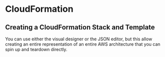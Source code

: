 # CloudFormation

## Creating a CloudFormation Stack and Template

You can use either the visual designer or the JSON editor, but this allow creating an entire representation of an entire AWS architecture that you can spin up and teardown directly. 